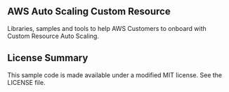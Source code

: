 ## AWS Auto Scaling Custom Resource

Libraries, samples and tools to help AWS Customers to onboard with Custom Resource Auto Scaling.

## License Summary

This sample code is made available under a modified MIT license. See the LICENSE file.
